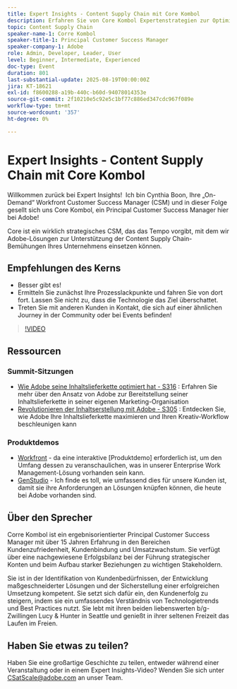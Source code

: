```yaml
---
title: Expert Insights - Content Supply Chain mit Core Kombol
description: Erfahren Sie von Core Kombol Expertenstrategien zur Optimierung Ihrer Inhaltslieferkette mit Adobe-Lösungen. Steigern Sie Effizienz, Zusammenarbeit und Ergebnisse.
topic: Content Supply Chain
speaker-name-1: Corre Kombol
speaker-title-1: Principal Customer Success Manager
speaker-company-1: Adobe
role: Admin, Developer, Leader, User
level: Beginner, Intermediate, Experienced
doc-type: Event
duration: 801
last-substantial-update: 2025-08-19T00:00:00Z
jira: KT-18621
exl-id: f8600288-a19b-440c-b60d-94078014353e
source-git-commit: 2f10210e5c92e5c1bf77c886ed347cdc967f089e
workflow-type: tm+mt
source-wordcount: '357'
ht-degree: 0%

---
```


# Expert Insights - Content Supply Chain mit Core Kombol

Willkommen zurück bei Expert Insights!  Ich bin Cynthia Boon, Ihre „On-Demand“ Workfront Customer Success Manager (CSM) und in dieser Folge gesellt sich uns Core Kombol, ein Principal Customer Success Manager hier bei Adobe!  

Core ist ein wirklich strategisches CSM, das das Tempo vorgibt, mit dem wir Adobe-Lösungen zur Unterstützung der Content Supply Chain-Bemühungen Ihres Unternehmens einsetzen können. 

## Empfehlungen des Kerns

* Besser gibt es! 
* Ermitteln Sie zunächst Ihre Prozesslackpunkte und fahren Sie von dort fort. Lassen Sie nicht zu, dass die Technologie das Ziel überschattet.
* Treten Sie mit anderen Kunden in Kontakt, die sich auf einer ähnlichen Journey in der Community oder bei Events befinden! 

>[!VIDEO](https://video.tv.adobe.com/v/3469899/?learn=on&enablevpops)

## Ressourcen

### Summit-Sitzungen

* [Wie Adobe seine Inhaltslieferkette optimiert hat - S316](https://business.adobe.com/summit/2024/sessions/how-adobe-optimized-its-content-supply-chain-s316.html) : Erfahren Sie mehr über den Ansatz von Adobe zur Bereitstellung seiner Inhaltslieferkette in seiner eigenen Marketing-Organisation 
* [Revolutionieren der Inhaltserstellung mit Adobe - S305](https://business.adobe.com/summit/2024/sessions/revolutionizing-content-production-with-adobe-s305.html) : Entdecken Sie, wie Adobe Ihre Inhaltslieferkette maximieren und Ihren Kreativ-Workflow beschleunigen kann 

### Produktdemos

* [Workfront](https://business.adobe.com/product-demos/workfront/interactive-tour.html) - da eine interaktive [Produktdemo] erforderlich ist, um den Umfang dessen zu veranschaulichen, was in unserer Enterprise Work Management-Lösung vorhanden sein kann.  
* [GenStudio](https://business.adobe.com/resources/sdk/getting-started-with-adobe-genstudio.html) - Ich finde es toll, wie umfassend dies für unsere Kunden ist, damit sie ihre Anforderungen an Lösungen knüpfen können, die heute bei Adobe vorhanden sind.

## Über den Sprecher 

Corre Kombol ist ein ergebnisorientierter Principal Customer Success Manager mit über 15 Jahren Erfahrung in den Bereichen Kundenzufriedenheit, Kundenbindung und Umsatzwachstum. Sie verfügt über eine nachgewiesene Erfolgsbilanz bei der Führung strategischer Konten und beim Aufbau starker Beziehungen zu wichtigen Stakeholdern.

Sie ist in der Identifikation von Kundenbedürfnissen, der Entwicklung maßgeschneiderter Lösungen und der Sicherstellung einer erfolgreichen Umsetzung kompetent. Sie setzt sich dafür ein, den Kundenerfolg zu steigern, indem sie ein umfassendes Verständnis von Technologietrends und Best Practices nutzt. Sie lebt mit ihren beiden liebenswerten b/g-Zwillingen Lucy &amp; Hunter in Seattle und genießt in ihrer seltenen Freizeit das Laufen im Freien. 

## Haben Sie etwas zu teilen?

Haben Sie eine großartige Geschichte zu teilen, entweder während einer Veranstaltung oder in einem Expert Insights-Video? Wenden Sie sich unter [CSatScale@adobe.com](mailto:CSatScale@adobe.com) an unser Team.
